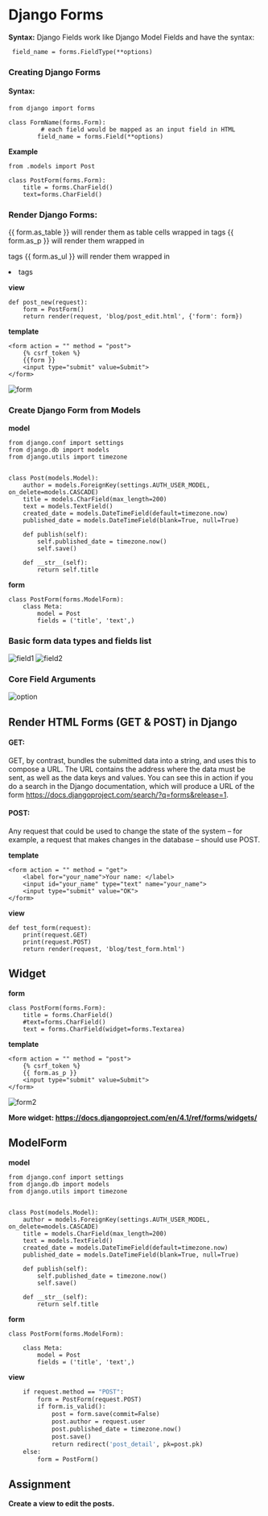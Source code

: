 # Django Forms
**Syntax:**  Django Fields work like Django Model Fields and have the syntax:
```
 field_name = forms.FieldType(**options) 
 ```
 ### Creating Django Forms
 #### Syntax:
```
from django import forms
        
class FormName(forms.Form):
         # each field would be mapped as an input field in HTML
        field_name = forms.Field(**options)
```
**Example**
```from django import forms
from .models import Post

class PostForm(forms.Form):
    title = forms.CharField()
    text=forms.CharField()
```

### Render Django Forms:
{{ form.as_table }} will render them as table cells wrapped in <tr> tags
{{ form.as_p }} will render them wrapped in <p> tags
{{ form.as_ul }} will render them wrapped in <li> tags

**view**
```
def post_new(request):
    form = PostForm()
    return render(request, 'blog/post_edit.html', {'form': form})
```
**template**
```
<form action = "" method = "post">
	{% csrf_token %}
	{{form }}
	<input type="submit" value=Submit">
</form>
```
![form](/images/form/form1.png "form")

### Create Django Form from Models

**model**
```
from django.conf import settings
from django.db import models
from django.utils import timezone


class Post(models.Model):
    author = models.ForeignKey(settings.AUTH_USER_MODEL, on_delete=models.CASCADE)
    title = models.CharField(max_length=200)
    text = models.TextField()
    created_date = models.DateTimeField(default=timezone.now)
    published_date = models.DateTimeField(blank=True, null=True)

    def publish(self):
        self.published_date = timezone.now()
        self.save()

    def __str__(self):
        return self.title
```

**form**
```
class PostForm(forms.ModelForm):
    class Meta:
        model = Post
        fields = ('title', 'text',)
```
### Basic form data types and fields list

![field1](/images/form/field1.png "field1")
![field2](/images/form/field2.png "field2")

### Core Field Arguments
![option](/images/form/option.png "option")



## Render HTML Forms (GET & POST) in Django
#### GET:
GET, by contrast, bundles the submitted data into a string, and uses this to compose a URL. The URL contains the address where the data must be sent, as well as the data keys and values. You can see this in action if you do a search in the Django documentation, which will produce a URL of the form https://docs.djangoproject.com/search/?q=forms&release=1.

#### POST: 
Any request that could be used to change the state of the system – for example, a request that makes changes in the database – should use POST.

**template**
```
<form action = "" method = "get">
	<label for="your_name">Your name: </label>
	<input id="your_name" type="text" name="your_name">
	<input type="submit" value="OK">
</form>

```
**view**
```
def test_form(request):
    print(request.GET)
    print(request.POST)
    return render(request, 'blog/test_form.html')

```
## Widget
**form**
```
class PostForm(forms.Form):
    title = forms.CharField()
    #text=forms.CharField()
    text = forms.CharField(widget=forms.Textarea)
```
**template**
```
<form action = "" method = "post">
	{% csrf_token %}
    {{ form.as_p }}
	<input type="submit" value=Submit">
</form>
```
![form2](/images/form/form2.png "form2")

**More widget: https://docs.djangoproject.com/en/4.1/ref/forms/widgets/**
## ModelForm
**model**
```
from django.conf import settings
from django.db import models
from django.utils import timezone


class Post(models.Model):
    author = models.ForeignKey(settings.AUTH_USER_MODEL, on_delete=models.CASCADE)
    title = models.CharField(max_length=200)
    text = models.TextField()
    created_date = models.DateTimeField(default=timezone.now)
    published_date = models.DateTimeField(blank=True, null=True)

    def publish(self):
        self.published_date = timezone.now()
        self.save()

    def __str__(self):
        return self.title
```
**form**
```
class PostForm(forms.ModelForm):

    class Meta:
        model = Post
        fields = ('title', 'text',)
````

**view**
```def post_new(request):
    if request.method == "POST":
        form = PostForm(request.POST)
        if form.is_valid():
            post = form.save(commit=False)
            post.author = request.user
            post.published_date = timezone.now()
            post.save()
            return redirect('post_detail', pk=post.pk)
    else:
        form = PostForm()
  ```
## Assignment
**Create a view to edit the posts.**